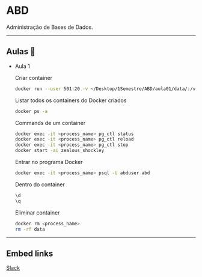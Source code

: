 # ABD

Administração de Bases de Dados.

--- 

## Aulas 📕

- Aula 1

    Criar container

    ```bash
    docker run --user 501:20 -v ~/Desktop/1Semestre/ABD/aula01/data/:/var/lib/postgresql/data -e POSTGRES_DB=abd -e POSTGRES_USER=abduser -e POSTGRES_PASSWORD=segredo -p 5432:5432 -it -l pgsql postgres:12
    ```

    Listar todos os containers do Docker criados

    ```bash
    docker ps -a
    ```

    Commands de um container

    ```bash
    docker exec -it <process_name> pg_ctl status
    docker exec -it <process_name> pg_ctl reload
    docker exec -it <process_name> pg_ctl stop
    docker start -ai zealous_shockley
    ```

    Entrar no programa Docker

    ```bash
    docker exec -it <process_name> psql -U abduser abd
    ```

    Dentro do container

    ```bash
    \d
    \q
    ```

    Eliminar container

    ```bash
    docker rm <process_name>
    rm -rf data
    ```

---

## Embed links

[Slack](https://sdathome.slack.com/archives/C01CD8C464T)